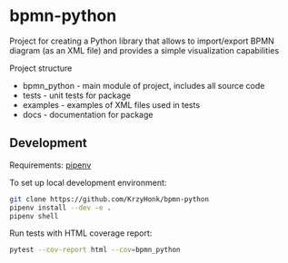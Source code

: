 # bpmn-python
Project for creating a Python library that allows to import/export BPMN diagram (as an XML file) and provides a simple visualization capabilities

Project structure
* bpmn_python - main module of project, includes all source code
* tests - unit tests for package
* examples - examples of XML files used in tests
* docs - documentation for package


## Development

Requirements: [pipenv](https://pipenv.readthedocs.io/en/latest/)

To set up local development environment:
```bash
git clone https://github.com/KrzyHonk/bpmn-python
pipenv install --dev -e .
pipenv shell
```

Run tests with HTML coverage report:
```bash
pytest --cov-report html --cov=bpmn_python
```